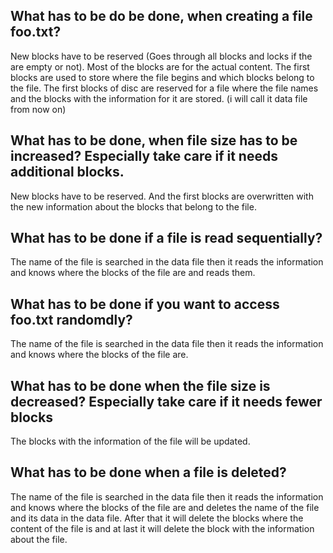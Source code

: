 ## What has to be do be done, when creating a file foo.txt?
  New blocks have to be reserved (Goes through all blocks and locks if the are empty or not).
  Most of the blocks are for the actual content.
  The first blocks are used to store where the file begins and which blocks belong to the file.
  The first blocks of disc are reserved for a file where the file names and the blocks with 
  the information for it are stored. (i will call it data file from now on) 
 
## What has to be done, when file size has to be increased? Especially take care if it needs additional blocks.
  New blocks have to be reserved. And the first blocks are overwritten with the 
  new information about the blocks that belong to the file.
  
## What has to be done if a file is read sequentially?
  The name of the file is searched in the data file then it reads the information and knows where the 
  blocks of the file are and reads them.
 
## What has to be done if you want to access foo.txt randomdly?
  The name of the file is searched in the data file then it reads the information and knows where the 
  blocks of the file are.
  
## What has to be done when the file size is decreased? Especially take care if it needs fewer blocks
  The blocks with the information of the file will be updated.

## What has to be done when a file is deleted?
  The name of the file is searched in the data file then it reads the information and knows where the 
  blocks of the file are and deletes the name of the file and its data in the data file. After that it
  will delete the blocks where the content of the file is and at last it will delete the block with the
  information about the file.
